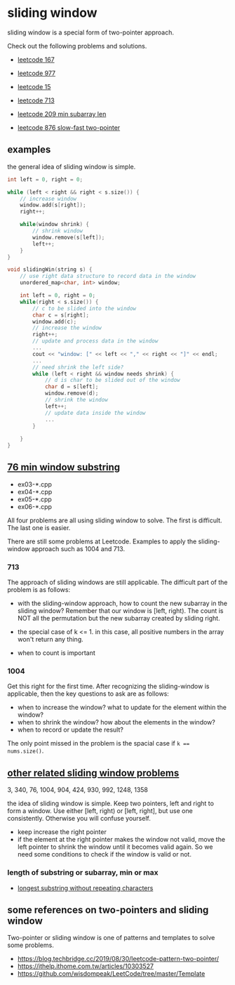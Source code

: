 # sliding window

sliding window is a special form of two-pointer approach.

Check out the following problems and solutions.

* [leetcode 167](https://github.com/un01s/code-exercises/blob/main/exercises/ex60-167-twopointers.cpp)

* [leetcode 977](https://github.com/un01s/code-exercises/blob/main/exercises/ex61-977-twopointers.cpp)

* [leetcode 15](https://github.com/un01s/code-exercises/blob/main/exercises/ex62-15-twopointers.cpp)

* [leetcode 713](https://github.com/un01s/code-exercises/blob/main/exercises/ex63-713-twopointers.cpp)

* [leetcode 209 min subarray len](https://github.com/un01s/code-exercises/blob/main/exercises/ex64-209-slidingw.cpp)

* [leetcode 876 slow-fast two-pointer](https://github.com/un01s/code-exercises/blob/main/exercises/ex19-876.cpp)

## examples

the general idea of sliding window is simple. 

```C++
int left = 0, right = 0;

while (left < right && right < s.size()) {
    // increase window
    window.add(s[right]);
    right++;

    while(window shrink) {
        // shrink window
        window.remove(s[left]);
        left++;
    }
}

void slidingWin(string s) {
    // use right data structure to record data in the window
    unordered_map<char, int> window;

    int left = 0, right = 0;
    while(right < s.size()) {
        // c to be slided into the window
        char c = s[right];
        window.add(c);
        // increase the window
        right++;
        // update and process data in the window
        ...
        cout << "window: [" << left << "," << right << "]" << endl;
        ...
        // need shrink the left side?
        while (left < right && window needs shrink) {
            // d is char to be slided out of the window
            char d = s[left];
            window.remove(d);
            // shrink the window
            left++;
            // update data inside the window
            ...
        }
 
    }
}
```

## [76 min window substring](https://leetcode.com/problems/minimum-window-substring/)

* ex03-*.cpp
* ex04-*.cpp
* ex05-*.cpp
* ex06-*.cpp

All four problems are all using sliding window to solve. The first is difficult. The last one is easier.

There are still some problems at Leetcode. Examples to apply the sliding-window approach such as 1004 and 713.

### 713

The approach of sliding windows are still applicable. The difficult part of the problem is as follows:

* with the sliding-window approach, how to count the new subarray in the sliding window? Remember that our window is [left, right). The count is NOT all the permutation but the new subarray created by sliding right.

* the special case of k <= 1. in this case, all positive numbers in the array won't return any thing.

* when to count is important

### 1004

Get this right for the first time. After recognizing the sliding-window is applicable, then the key questions to ask are as follows:

* when to increase the window? what to update for the element within the window?
* when to shrink the window? how about the elements in the window?
* when to record or update the result?

The only point missed in the problem is the spacial case if ```k == nums.size()```.

## [other related sliding window problems](https://leetcode.com/discuss/general-discussion/1122776/summary-of-sliding-window-patterns-for-subarray-substring)

3, 340, 76, 1004, 904, 424, 930, 992, 1248, 1358

the idea of sliding window is simple. Keep two pointers, left and right to form a window. Use either [left, right) or [left, right], but use one consistently. Otherwise you will confuse yourself.

* keep increase the right pointer
* if the element at the right pointer makes the window not valid, move the left pointer to shrink the window until it becomes valid again. So we need some conditions to check if the window is valid or not.

### length of substring or subarray, min or max

* [longest substring without repeating characters](https://leetcode.com/problems/longest-substring-without-repeating-characters/)

## some references on two-pointers and sliding window

Two-pointer or sliding window is one of patterns and templates to solve some problems.

* https://blog.techbridge.cc/2019/08/30/leetcode-pattern-two-pointer/
* https://ithelp.ithome.com.tw/articles/10303527
* https://github.com/wisdompeak/LeetCode/tree/master/Template


